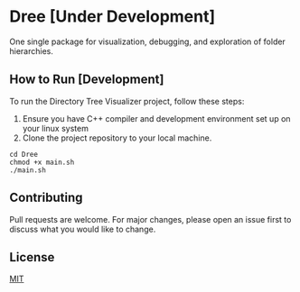 # Dree [Under Development]

One single package for visualization, debugging, and exploration of folder hierarchies.

## How to Run [Development]

To run the Directory Tree Visualizer project, follow these steps:

1. Ensure you have C++ compiler and development environment set up on your linux system
2. Clone the project repository to your local machine.

```shell
cd Dree
chmod +x main.sh
./main.sh
```

## Contributing

Pull requests are welcome. For major changes, please open an issue first
to discuss what you would like to change.

## License

[MIT](https://choosealicense.com/licenses/mit/)

